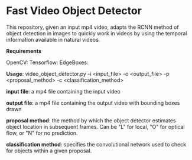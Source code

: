 # Fast Video Object Detector

This repository, given an input mp4 video, adapts the RCNN method of object detection in images to quickly work in videos by using the temporal information available in natural videos.

**Requirements**

OpenCV:
Tensorflow:
EdgeBoxes:

**Usage**: video_object_detector.py -i \<input_file> -o \<output_file> -p \<proposal_method> -c \<classification_method>

**input file**: a mp4 file containing the input video

**output file**: a mp4 file containing the output video with bounding boxes drawn

**proposal method**: the method by which the object detector estimates object location in subsequent frames. Can be "L" for local, "O" for optical flow, or "N" for no prediction.

**classification method**: specifies the convolutional network used to check for objects within a given proposal.
